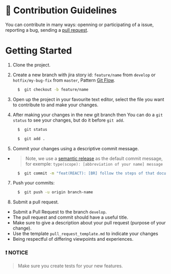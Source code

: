 # :busts_in_silhouette: Contribution Guidelines

You can contribute in many ways: openning or participating of a issue, reporting a bug, sending a [pull request][3].

# Getting Started

1.  Clone the project.

2.  Create a new branch with jira story id: `feature/name` from `develop` or `hotfix/my-bug-fix` from `master`, Pattern [Git Flow][1].

    ```sh
      $  git checkout -b feature/name
    ```

3.  Open up the project in your favourite text editor, select the file you want to contribute to and make your changes.

4.  After making your changes in the new git branch then You can do a `git status` to see your changes, but do it before `git add`.

    ```sh
      $  git status
    ```

    ```sh
      $  git add .
    ```

5.  Commit your changes using a descriptive commit message.

- > Note, we use a [semantic release][2] as the default commit message, for exemple: `type(scope): [abbreviation of your name] message`

  ```sh
    $  git commit -m "feat(REACT): [BR] follow the steps of that document."
  ```

7.  Push your commits:

    ```sh
      $  git push -u origin branch-name
    ```

8.  Submit a pull request.

- Submit a Pull Request to the branch `develop`.
- The pull request and commit should have a useful title.
- Make sure to give a description about your pull request (purpose of your change).
- Use the template `pull_request_template.md` to indicate your changes
- Being respectful of differing viewpoints and experiences.

### :exclamation: NOTICE

> Make sure you create tests for your new features.


[1]: https://medium.com/trainingcenter/utilizando-o-fluxo-git-flow-e63d5e0d5e04
[2]: https://blog.greenkeeper.io/introduction-to-semantic-release-33f73b117c8
[3]: https://github.com/brunoMiranda8922/frontend_upload_app/pulls
